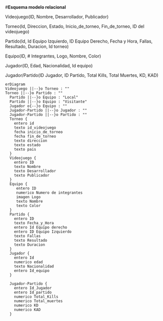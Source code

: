 #**Esquema modelo relacional**

Videojuego(ID, Nombre, Desarrollador, Publicador)

Torneo(Id, Direccion, Estado, Inicio_de_torneo, Fin_de_torneo, ID del videojuego)

Partido(Id, Id Equipo Izquierdo, ID Equipo Derecho, Fecha y Hora, Fallas, Resultado, Duracion, Id torneo)

Equipo(ID, # Integrantes, Logo, Nombre, Color)

Jugador(ID, Edad, Nacionalidad, Id equipo)

Jugador/Partido(ID Jugador, ID Partido, Total Kills, Total Muertes, KD, KAD)

```mermaid
erDiagram 
Videojuego ||--}o Torneo : ""
Torneo ||--}o Partido : ""
  Partido ||--}o Equipo : "Local"
  Partido ||--}o Equipo : "Visitante"
  Jugador o{--}o Equipo : ""
  Jugador-Partido ||--}o Jugador : ""
  Jugador-Partido ||--}o Partido : ""
  Torneo {
    entero id
    texto id_videojuego
    fecha inicio_de_torneo
    fecha fin_de_torneo
    texto direccion
    texto estado
    texto pais
  }
  Videojuego {
    entero ID
    texto Nombre
    texto Desarrollador
    texto Publicador
  }
  Equipo {
     entero ID
     numerico Numero de integrantes
     imagen Logo
     texto Nombre
     texto Color
  }
  Partido {
    entero ID
    texto Fecha_y_Hora
    entero Id Equipo derecho
    entero ID Equipo Izquierdo
    texto Fallas
    texto Resultado
    texto Duracion
  }
  Jugador {
    entero Id
    numerico edad
    texto Nacionalidad
    entero Id_equipo
  }

  Jugador-Partido {
    entero Id_Jugador
    entero Id_partido
    numerico Total_Kills
    numerico Total_muertes
    numerico KD
    numerico KAD
  }
